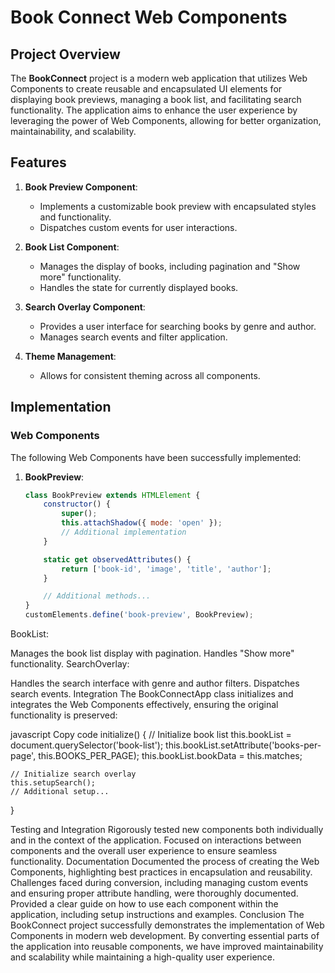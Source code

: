 # Book Connect Web Components

## Project Overview

The **BookConnect** project is a modern web application that utilizes Web Components to create reusable and encapsulated UI elements for displaying book previews, managing a book list, and facilitating search functionality. The application aims to enhance the user experience by leveraging the power of Web Components, allowing for better organization, maintainability, and scalability.

## Features

1. **Book Preview Component**:
   - Implements a customizable book preview with encapsulated styles and functionality.
   - Dispatches custom events for user interactions.

2. **Book List Component**:
   - Manages the display of books, including pagination and "Show more" functionality.
   - Handles the state for currently displayed books.

3. **Search Overlay Component**:
   - Provides a user interface for searching books by genre and author.
   - Manages search events and filter application.

4. **Theme Management**:
   - Allows for consistent theming across all components.

## Implementation

### Web Components

The following Web Components have been successfully implemented:

1. **BookPreview**:
   ```javascript
   class BookPreview extends HTMLElement {
       constructor() {
           super();
           this.attachShadow({ mode: 'open' });
           // Additional implementation
       }

       static get observedAttributes() {
           return ['book-id', 'image', 'title', 'author'];
       }

       // Additional methods...
   }
   customElements.define('book-preview', BookPreview);
BookList:

Manages the book list display with pagination.
Handles "Show more" functionality.
SearchOverlay:

Handles the search interface with genre and author filters.
Dispatches search events.
Integration
The BookConnectApp class initializes and integrates the Web Components effectively, ensuring the original functionality is preserved:

javascript
Copy code
initialize() {
    // Initialize book list
    this.bookList = document.querySelector('book-list');
    this.bookList.setAttribute('books-per-page', this.BOOKS_PER_PAGE);
    this.bookList.bookData = this.matches;

    // Initialize search overlay
    this.setupSearch();
    // Additional setup...
}


Testing and Integration
Rigorously tested new components both individually and in the context of the application.
Focused on interactions between components and the overall user experience to ensure seamless functionality.
Documentation
Documented the process of creating the Web Components, highlighting best practices in encapsulation and reusability.
Challenges faced during conversion, including managing custom events and ensuring proper attribute handling, were thoroughly documented.
Provided a clear guide on how to use each component within the application, including setup instructions and examples.
Conclusion
The BookConnect project successfully demonstrates the implementation of Web Components in modern web development. By converting essential parts of the application into reusable components, we have improved maintainability and scalability while maintaining a high-quality user experience.
